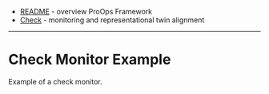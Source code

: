 * [README](../README.md) - overview ProOps Framework
* [Check](../check.md) - monitoring and representational twin alignment
---
# Check Monitor Example

Example of a check monitor.


